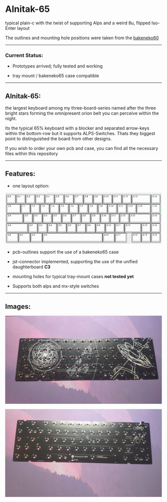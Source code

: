 # Alnitak-65

typical plain-c with the twist of supporting Alps and a weird 8u, flipped Iso-Enter layout

The outlines and mounting hole positions were taken from the [bakeneko60](https://github.com/kkatano/bakeneko-65)

---

### Current Status:

- Prototypes arrived; fully tested and working 

- tray mount / bakeneko65 case compatible 

---

## Alnitak-65:

the largest keyboard among my three-board-series named after the three bright stars forming the omnipresent orion belt you can perceive within the night.

Its the typical 65% keyboard with a blocker and separated arrow-keys within the bottom-row but it supports ALPS-Switches. Thats they biggest point to distinguished the board from other designs.



If you wish to order your own pcb and case, you can find all the necessary files within this repository 

---

## Features:

- one layout option:

![Available Layout](images/pcb_layout.png)

- pcb-outlines support the use of a bakeneko65 case

- jst-connector implemented, supporting the use of the unified daughterboard **C3** 

- mounting holes for typical tray-mount cases **not tested yet**

- Supports both alps and mx-style switches 

---

## Images:

![Image of prototype pcb - front ](images/pcb-front.jpg)

![Image of prototype pcb - back](images/pcb-back.jpg)
